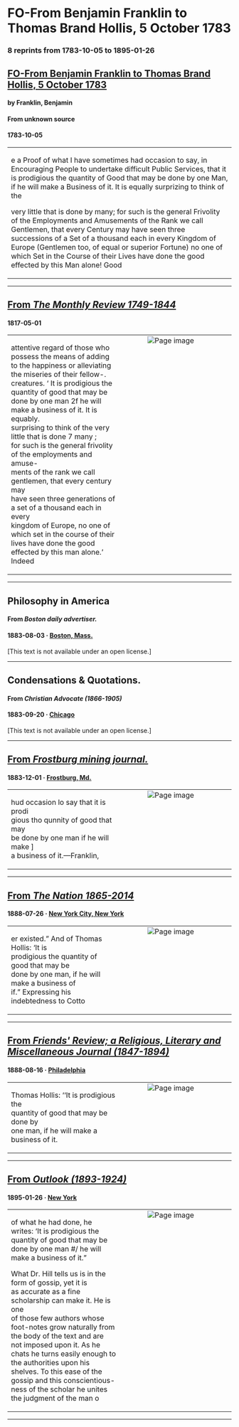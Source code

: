 
# FO-From Benjamin Franklin to Thomas Brand Hollis, 5 October 1783

### 8 reprints from 1783-10-05 to 1895-01-26

## [FO-From Benjamin Franklin to Thomas Brand Hollis, 5 October 1783](https://founders.archives.gov/documents/Franklin/01-41-02-0049)

#### by Franklin, Benjamin

#### From unknown source

#### 1783-10-05

<table style="width: 100%;"><tr><td style="width: 50%">

e a Proof of what I have sometimes had occasion to say, in Encouraging People to undertake difficult Public Services, that it is prodigious the quantity of Good that may be done by one Man, if he will make a Business of it. It is equally surprizing to think of the  
  
very little that is done by many; for such is the general Frivolity of the Employments and Amusements of the Rank we call Gentlemen, that every Century may have seen three successions of a Set of a thousand each in every Kingdom of Europe (Gentlemen too, of equal or superior Fortune) no one of which Set in the Course of their Lives have done the good effected by this Man alone! Good
</td></tr></table>

---

## [From _The Monthly Review 1749-1844_](https://archive.org/details/sim_the-monthly-review_1817-05_83/page/n22/mode/1up?view=theater)

#### 1817-05-01

<table style="width: 100%;"><tr><td style="width: 50%">

  
  
attentive regard of those who possess the means of adding  
to the happiness or alleviating the miseries of their fellow-.  
creatures. ‘ It is prodigious the quantity of good that may be  
done by one man 2f he will make a business of it. It is equably.  
surprising to think of the very little that is done 7 many ;  
for such is the general frivolity of the employments and amuse-  
ments of the rank we call gentlemen, that every century may  
have seen three generations of a set of a thousand each in every  
kingdom of Europe, no one of which set in the course of their  
lives have done the good effected by this man alone.’ Indeed
</td><td style="width: 50%; max-height: 75%; margin: auto; display: block;">
<img alt="Page image" src="https://iiif.archive.org/iiif/sim_the-monthly-review_1817-05_83&#0036;22/pct:11.974110,12.924837,63.403452,15.620915/600,/0/default.jpg"/>
</td>
</tr></table>

---

## Philosophy in America

#### From _Boston daily advertiser._

#### 1883-08-03 &middot; [Boston, Mass.](http://dbpedia.org/resource/Boston)

[This text is not available under an open license.]

---

## Condensations & Quotations.

#### From _Christian Advocate (1866-1905)_

#### 1883-09-20 &middot; [Chicago](http://dbpedia.org/resource/Chicago)

[This text is not available under an open license.]

---

## [From _Frostburg mining journal._](https://chroniclingamerica.loc.gov/lccn/sn85025350/1883-12-01/ed-1/seq-2)

#### 1883-12-01 &middot; [Frostburg, Md.](http://dbpedia.org/resource/Frostburg%2C_Maryland)

<table style="width: 100%;"><tr><td style="width: 50%">

  
hud occasion lo say that it is prodi­  
gious tho qunnity of good that may  
be done by one man if he will make ]  
a business of it.—Franklin,
</td><td style="width: 50%; max-height: 75%; margin: auto; display: block;">
<img alt="Page image" src="https://chroniclingamerica.loc.gov/iiif/2/mdu_laplata_ver01%2Fdata%2Fsn85025350%2F0041562637A%2F1883120101%2F0884.jp2/pct:29.430465,95.014055,12.655574,2.189673/!600,600/0/default.jpg"/>
</td>
</tr></table>

---

## [From _The Nation 1865-2014_](https://archive.org/details/sim_nation_1888-07-26_47_1204/page/n17/mode/1up?view=theater)

#### 1888-07-26 &middot; [New York City, New York](http://dbpedia.org/resource/New_York_City)

<table style="width: 100%;"><tr><td style="width: 50%">

er existed.” And of Thomas Hollis: ‘It is  
prodigious the quantity of good that may be  
done by one man, if he will make a business of  
if.” Expressing his indebtedness to Cotto
</td><td style="width: 50%; max-height: 75%; margin: auto; display: block;">
<img alt="Page image" src="https://iiif.archive.org/iiif/sim_nation_1888-07-26_47_1204&#0036;17/pct:19.473140,36.672665,22.339876,3.599280/600,/0/default.jpg"/>
</td>
</tr></table>

---

## [From _Friends' Review; a Religious, Literary and Miscellaneous Journal (1847-1894)_](https://archive.org/details/sim_friends-review-a-religious-journal_1888-08-16_42_3/page/n6/mode/1up?view=theater)

#### 1888-08-16 &middot; [Philadelphia](http://dbpedia.org/resource/Philadelphia)

<table style="width: 100%;"><tr><td style="width: 50%">

  
Thomas Hollis: ‘‘It is prodigious the  
quantity of good that may be done by  
one man, if he will make a business of it.
</td><td style="width: 50%; max-height: 75%; margin: auto; display: block;">
<img alt="Page image" src="https://iiif.archive.org/iiif/sim_friends-review-a-religious-journal_1888-08-16_42_3&#0036;6/pct:34.518072,80.678037,25.572289,3.036606/600,/0/default.jpg"/>
</td>
</tr></table>

---

## [From _Outlook (1893-1924)_](https://archive.org/details/sim_new-outlook_1895-01-26_51_4/page/n29/mode/1up?view=theater)

#### 1895-01-26 &middot; [New York](http://dbpedia.org/resource/New_York_City)

<table style="width: 100%;"><tr><td style="width: 50%">

  
of what he had done, he writes: ‘It is prodigious the  
quantity of good that may be done by one man #/ he will  
make a business of it.”  
  
What Dr. Hill tells us is in the form of gossip, yet it is  
as accurate as a fine scholarship can make it. He is one  
of those few authors whose foot-notes grow naturally from  
the body of the text and are not imposed upon it. As he  
chats he turns easily enough to the authorities upon his  
shelves. To this ease of the gossip and this conscientious-  
ness of the scholar he unites the judgment of the man o
</td><td style="width: 50%; max-height: 75%; margin: auto; display: block;">
<img alt="Page image" src="https://iiif.archive.org/iiif/sim_new-outlook_1895-01-26_51_4&#0036;29/pct:53.067130,19.824059,36.921296,10.597381/600,/0/default.jpg"/>
</td>
</tr></table>

---

